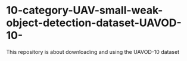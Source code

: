 # 10-category-UAV-small-weak-object-detection-dataset-UAVOD-10-
This repository is about downloading and using the UAVOD-10 dataset
